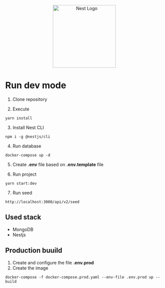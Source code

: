 <p align="center">
  <a href="http://nestjs.com/" target="blank"><img src="https://nestjs.com/img/logo-small.svg" width="200" alt="Nest Logo" /></a>
</p>

# Run dev mode

1. Clone repository

2. Execute
```
yarn install
```

3. Install Nest CLI
```
npm i -g @nestjs/cli
```

4. Run database
```
docker-compose up -d
```

5. Create __.env__ file based on __.env.template__ file

6. Run project
```
yarn start:dev
```

7. Run seed
```
http://localhost:3000/api/v2/seed
```


## Used stack
* MongoDB
* Nestjs


## Production buuild
1. Create and configure the file __.env.prod__
2. Create the image 
```
docker-compose -f docker-compose.prod.yaml --env-file .env.prod up --build
```